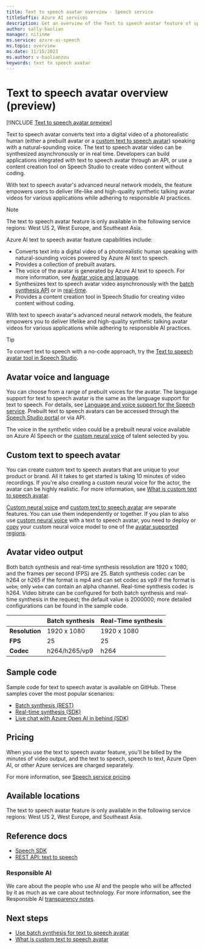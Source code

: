 ```yaml
---
title: Text to speech avatar overview - Speech service
titleSuffix: Azure AI services
description: Get an overview of the Text to speech avatar feature of speech service, which allows users to create synthetic videos featuring avatars speaking based on text input. 
author: sally-baolian
manager: nitinme
ms.service: azure-ai-speech
ms.topic: overview
ms.date: 11/15/2023
ms.author: v-baolianzou
keywords: text to speech avatar
---
```


# Text to speech avatar overview (preview)

[!INCLUDE [Text to speech avatar preview](../../includes/text-to-speech-avatar-preview.md)]

Text to speech avatar converts text into a digital video of a photorealistic human (either a prebuilt avatar or a [custom text to speech avatar](#custom-text-to-speech-avatar)) speaking with a natural-sounding voice. The text to speech avatar video can be synthesized asynchronously or in real time. Developers can build applications integrated with text to speech avatar through an API, or use a content creation tool on Speech Studio to create video content without coding.

With text to speech avatar's advanced neural network models, the feature empowers users to deliver life-like and high-quality synthetic talking avatar videos for various applications while adhering to responsible AI practices.

> [!NOTE]
> The text to speech avatar feature is only available in the following service regions: West US 2, West Europe, and Southeast Asia. 

Azure AI text to speech avatar feature capabilities include:

- Converts text into a digital video of a photorealistic human speaking with natural-sounding voices powered by Azure AI text to speech.
- Provides a collection of prebuilt avatars.
- The voice of the avatar is generated by Azure AI text to speech. For more information, see [Avatar voice and language](#avatar-voice-and-language).
- Synthesizes text to speech avatar video asynchronously with the [batch synthesis API](./batch-synthesis-avatar.md) or in [real-time](./real-time-synthesis-avatar.md).
- Provides a content creation tool in Speech Studio for creating video content without coding.

With text to speech avatar's advanced neural network models, the feature empowers you to deliver lifelike and high-quality synthetic talking avatar videos for various applications while adhering to responsible AI practices.

> [!TIP]
> To convert text to speech with a no-code approach, try the [Text to speech avatar tool in Speech Studio](https://aka.ms/speechstudio/talkingavatar).

## Avatar voice and language

You can choose from a range of prebuilt voices for the avatar. The language support for text to speech avatar is the same as the language support for text to speech. For details, see [Language and voice support for the Speech service](../../language-support.md?tabs=tts). Prebuilt text to speech avatars can be accessed through the [Speech Studio portal](https://aka.ms/speechstudio/talkingavatar) or via API. 

The voice in the synthetic video could be a prebuilt neural voice available on Azure AI Speech or the [custom neural voice](../../custom-neural-voice.md) of talent selected by you. 

## Custom text to speech avatar

You can create custom text to speech avatars that are unique to your product or brand. All it takes to get started is taking 10 minutes of video recordings. If you're also creating a custom neural voice for the actor, the avatar can be highly realistic. For more information, see [What is custom text to speech avatar](./what-is-custom-tts-avatar.md).

[Custom neural voice](../../custom-neural-voice.md) and [custom text to speech avatar](what-is-custom-tts-avatar.md) are separate features. You can use them independently or together. If you plan to also use [custom neural voice](../../custom-neural-voice.md) with a text to speech avatar, you need to deploy or [copy](../../how-to-custom-voice-create-voice.md#copy-your-voice-model-to-another-project) your custom neural voice model to one of the [avatar supported regions](#available-locations). 

## Avatar video output

Both batch synthesis and real-time synthesis resolution are 1920 x 1080, and the frames per second (FPS) are 25. Batch synthesis codec can be h264 or h265 if the format is mp4 and can set codec as vp9 if the format is `webm`; only `webm` can contain an alpha channel. Real-time synthesis codec is h264. Video bitrate can be configured for both batch synthesis and real-time synthesis in the request; the default value is 2000000; more detailed configurations can be found in the sample code.

|                  | Batch synthesis  | Real-Time synthesis |
|------------------|------------------|----------------------|
| **Resolution**   | 1920 x 1080      | 1920 x 1080          |
| **FPS**          | 25               | 25                   |
| **Codec**        | h264/h265/vp9    | h264                 |

## Sample code

Sample code for text to speech avatar is available on GitHub. These samples cover the most popular scenarios:

* [Batch synthesis (REST)](https://github.com/Azure-Samples/cognitive-services-speech-sdk/tree/master/samples)
* [Real-time synthesis (SDK)](https://github.com/Azure-Samples/cognitive-services-speech-sdk/tree/master/samples/js/browser)
* [Live chat with Azure Open AI in behind (SDK)](https://github.com/Azure-Samples/cognitive-services-speech-sdk/tree/master/samples/js/browser)

## Pricing

When you use the text to speech avatar feature, you'll be billed by the minutes of video output, and the text to speech, speech to text, Azure Open AI, or other Azure services are charged separately.

For more information, see [Speech service pricing](https://azure.microsoft.com/pricing/details/cognitive-services/speech-services/).

## Available locations

The text to speech avatar feature is only available in the following service regions: West US 2, West Europe, and Southeast Asia. 

## Reference docs

* [Speech SDK](../../speech-sdk.md)
* [REST API: text to speech](../../rest-text-to-speech.md)
  
### Responsible AI 

We care about the people who use AI and the people who will be affected by it as much as we care about technology. For more information, see the Responsible AI [transparency notes](https://aka.ms/TTS-TN).


## Next steps

* [Use batch synthesis for text to speech avatar](./batch-synthesis-avatar.md)
* [What is custom text to speech avatar](what-is-custom-tts-avatar.md)
